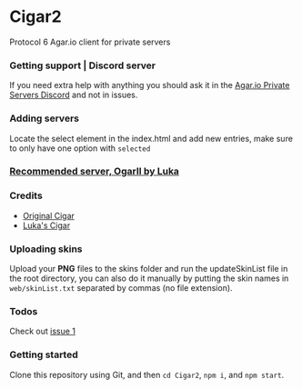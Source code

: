 # Cigar2  
Protocol 6 Agar.io client for private servers

### Getting support | Discord server
If you need extra help with anything you should ask it in the [Agar.io Private Servers Discord](https://discord.gg/CfvdZZrCKE) and not in issues.

### Adding servers
Locate the select element in the index.html and add new entries, make sure to only have one option with `selected`

### [Recommended server, OgarII by Luka](https://github.com/Luka967/OgarII)

### Credits
- [Original Cigar](https://github.com/CigarProject/Cigar)
- [Luka's Cigar](https://github.com/Luka967/Cigar)

### Uploading skins
Upload your **PNG** files to the skins folder and run the updateSkinList file in the root directory, you can also do it manually by putting the skin names in `web/skinList.txt` separated by commas (no file extension).

### Todos
Check out [issue 1](https://github.com/Cigar2/Cigar2/issues/1)

### Getting started

Clone this repository using Git, and then `cd Cigar2`, `npm i`, and `npm start`.
